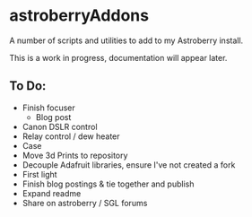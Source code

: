 # astroberryAddons

A number of scripts and utilities to add to my Astroberry install.

This is a work in progress, documentation will appear later.

To Do:
-----

- Finish focuser
  - Blog post
- Canon DSLR control
- Relay control / dew heater
- Case
- Move 3d Prints to repository
- Decouple Adafruit libraries, ensure I've not created a fork
- First light
- Finish blog postings & tie together and publish
- Expand readme
- Share on astroberry / SGL forums
